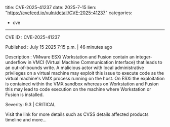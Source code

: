  
title: CVE-2025-41237
date: 2025-7-15
lien: "https://cvefeed.io/vuln/detail/CVE-2025-41237"
categories:
  - cve
---

CVE ID : CVE-2025-41237

Published :  July 15
2025
7:15 p.m. | 46 minutes ago

Description : VMware ESXi
Workstation
and Fusion contain an integer-underflow in VMCI (Virtual Machine Communication Interface) that leads to an out-of-bounds write. A malicious actor with local administrative privileges on a virtual machine may exploit this issue to execute code as the virtual machine's VMX process running on the host. On ESXi
the exploitation is contained within the VMX sandbox whereas
on Workstation and Fusion
this may lead to code execution on the machine where Workstation or Fusion is installed.

Severity: 9.3 | CRITICAL

Visit the link for more details
such as CVSS details
affected products
timeline
and more...
